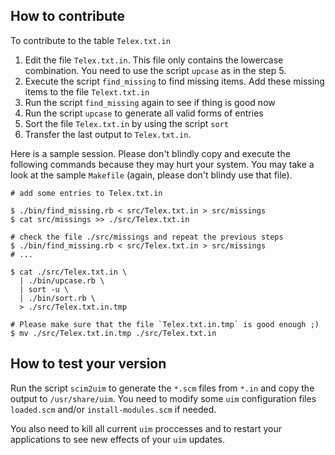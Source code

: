 ## How to contribute

To contribute to the table `Telex.txt.in`

1. Edit the file `Telex.txt.in`. This file only contains the lowercase
   combination. You need to use the script `upcase` as in the step 5.
2. Execute the script `find_missing` to find missing items.
   Add these missing items to the file `Telext.txt.in`
4. Run the script `find_missing` again to see if thing is good now
5. Run the script `upcase` to generate all valid forms of entries
6. Sort the file `Telex.txt.in` by using the script `sort`
7. Transfer the last output to `Telex.txt.in`.

Here is a sample session. Please don't blindly copy and execute the
following commands because they may hurt your system. You may take a look
at the sample `Makefile` (again, please don't blindy use that file).

````
# add some entries to Telex.txt.in

$ ./bin/find_missing.rb < src/Telex.txt.in > src/missings
$ cat src/missings >> ./src/Telex.txt.in

# check the file ./src/missings and repeat the previous steps
$ ./bin/find_missing.rb < src/Telex.txt.in > src/missings
# ...

$ cat ./src/Telex.txt.in \
  | ./bin/upcase.rb \
  | sort -u \
  | ./bin/sort.rb \
  > ./src/Telex.txt.in.tmp

# Please make sure that the file `Telex.txt.in.tmp` is good enough ;)
$ mv ./src/Telex.txt.in.tmp ./src/Telex.txt.in
````

## How to test your version

Run the script `scim2uim` to generate the `*.scm` files from `*.in`
and copy the output to `/usr/share/uim`. You need to modify some `uim`
configuration files `loaded.scm` and/or `install-modules.scm` if needed.

You also need to kill all current `uim` proccesses and to restart your
applications to see new effects of your `uim` updates.
